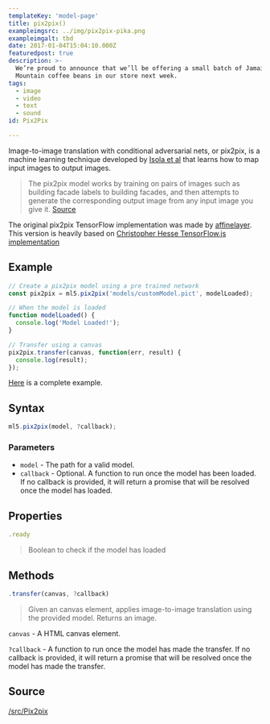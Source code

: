 ```yaml
---
templateKey: 'model-page'
title: pix2pix()
exampleimgsrc: ../img/pix2pix-pika.png
exampleimgalt: tbd
date: 2017-01-04T15:04:10.000Z
featuredpost: true
description: >-
  We’re proud to announce that we’ll be offering a small batch of Jamaica Blue
  Mountain coffee beans in our store next week.
tags:
  - image
  - video
  - text
  - sound
id: Pix2Pix

---
```


Image-to-image translation with conditional adversarial nets, or pix2pix, is a machine learning technique developed by
[Isola et al](https://github.com/phillipi/pix2pix) that learns how to map input images to output images.

> The pix2pix model works by training on pairs of images such as building facade labels to building facades, and then attempts to generate the corresponding output image from any input image you give it. [Source](https://affinelayer.com/pixsrv/)

The original pix2pix TensorFlow implementation was made by [affinelayer](https://github.com/affinelayer/pix2pix-tensorflow).
This version is heavily based on [Christopher Hesse TensorFlow.js implementation](https://github.com/affinelayer/pix2pix-tensorflow/tree/master/server)

## Example

```javascript
// Create a pix2pix model using a pre trained network
const pix2pix = ml5.pix2pix('models/customModel.pict', modelLoaded);

// When the model is loaded
function modelLoaded() {
  console.log('Model Loaded!');
}

// Transfer using a canvas
pix2pix.transfer(canvas, function(err, result) {
  console.log(result);
});
```

[Here](https://github.com/ml5js/ml5-examples/blob/master/p5js/Pix2Pix/Pix2Pix_callback/sketch.js) is a complete example.

## Syntax
  ```javascript
  ml5.pix2pix(model, ?callback);
  ```

### Parameters

  - `model` - The path for a valid model.
  - `callback` - Optional. A function to run once the model has been loaded. If no callback is provided, it will return a promise that will be resolved once the model has loaded.

## Properties

  ```javascript
  .ready
  ```
  > Boolean to check if the model has loaded

## Methods

  ```javascript
  .transfer(canvas, ?callback)
  ```
  > Given an canvas element, applies image-to-image translation using the provided model. Returns an image.

  `canvas` -  A HTML canvas element.

  `?callback` - A function to run once the model has made the transfer. If no callback is provided, it will return a promise that will be resolved once the model has made the transfer.

## Source

[/src/Pix2pix](https://github.com/ml5js/ml5-library/tree/master/src/Pix2pix)
